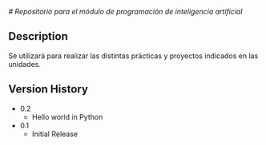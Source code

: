 <em> # Repositorio para el módulo de programación de inteligencia artificial </em>
## Description
Se utilizará para realizar las distintas prácticas y proyectos indicados en las unidades.
## Version History

* 0.2
    * Hello world in Python
* 0.1
    * Initial Release


